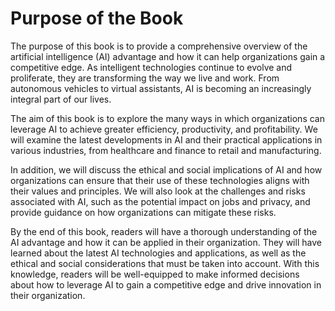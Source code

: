 Purpose of the Book
============================================

The purpose of this book is to provide a comprehensive overview of the artificial intelligence (AI) advantage and how it can help organizations gain a competitive edge. As intelligent technologies continue to evolve and proliferate, they are transforming the way we live and work. From autonomous vehicles to virtual assistants, AI is becoming an increasingly integral part of our lives.

The aim of this book is to explore the many ways in which organizations can leverage AI to achieve greater efficiency, productivity, and profitability. We will examine the latest developments in AI and their practical applications in various industries, from healthcare and finance to retail and manufacturing.

In addition, we will discuss the ethical and social implications of AI and how organizations can ensure that their use of these technologies aligns with their values and principles. We will also look at the challenges and risks associated with AI, such as the potential impact on jobs and privacy, and provide guidance on how organizations can mitigate these risks.

By the end of this book, readers will have a thorough understanding of the AI advantage and how it can be applied in their organization. They will have learned about the latest AI technologies and applications, as well as the ethical and social considerations that must be taken into account. With this knowledge, readers will be well-equipped to make informed decisions about how to leverage AI to gain a competitive edge and drive innovation in their organization.
